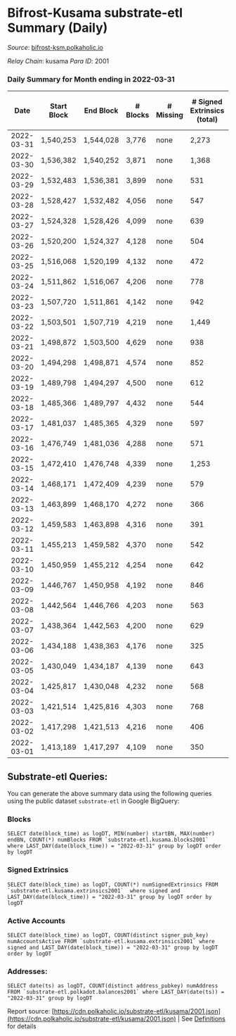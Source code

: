 # Bifrost-Kusama substrate-etl Summary (Daily)

_Source_: [bifrost-ksm.polkaholic.io](https://bifrost-ksm.polkaholic.io)

*Relay Chain*: kusama
*Para ID*: 2001



### Daily Summary for Month ending in 2022-03-31


| Date | Start Block | End Block | # Blocks | # Missing | # Signed Extrinsics (total) | # Active Accounts | # Addresses with Balances | # Events | # Transfers | # XCM Transfers In | # XCM Transfers Out |
| ---- | ----------- | --------- | -------- | --------- | --------------------------- | ----------------- | ------------------------- | -------- | ----------- | ------------------ | ------------------- |
| 2022-03-31 | 1,540,253 | 1,544,028 | 3,776 | none  | 2,273 | 663 | 98,241 | 32,409 | 6,333 ($6,290,515.99) | 197 ($343,197.41) | 128 ($258,364.41) |
| 2022-03-30 | 1,536,382 | 1,540,252 | 3,871 | none  | 1,368 | 355 |  | 23,037 | 3,969 ($1,421,208.66) | 172 ($265,459.18) | 106 ($131,761.65) |
| 2022-03-29 | 1,532,483 | 1,536,381 | 3,899 | none  | 531 | 143 | 98,117 | 17,127 | 3,282 ($264,838.28) | 40 ($122,134.29) | 39 ($64,023.62) |
| 2022-03-28 | 1,528,427 | 1,532,482 | 4,056 | none  | 547 | 176 | 98,096 | 16,657 | 2,870 ($227,675.30) | 37 ($39,797.58) | 32 ($19,216.17) |
| 2022-03-27 | 1,524,328 | 1,528,426 | 4,099 | none  | 639 | 174 | 98,087 | 18,239 | 3,247 ($172,693.39) | 52 ($59,585.61) | 24 ($39,160.97) |
| 2022-03-26 | 1,520,200 | 1,524,327 | 4,128 | none  | 504 | 153 | 98,063 | 16,941 | 2,906 ($159,972.30) | 45 ($84,596.09) | 25 ($19,697.68) |
| 2022-03-25 | 1,516,068 | 1,520,199 | 4,132 | none  | 472 | 168 | 98,046 | 16,184 | 2,737 ($257,074.81) | 34 ($59,999.42) | 27 ($16,264.71) |
| 2022-03-24 | 1,511,862 | 1,516,067 | 4,206 | none  | 778 | 221 | 98,031 | 18,514 | 2,880 ($314,816.46) | 53 ($46,967.77) | 28 ($27,302.95) |
| 2022-03-23 | 1,507,720 | 1,511,861 | 4,142 | none  | 942 | 278 | 98,018 | 18,365 | 2,522 ($717,854.25) | 74 ($60,321.84) | 39 ($42,637.63) |
| 2022-03-22 | 1,503,501 | 1,507,719 | 4,219 | none  | 1,449 | 386 | 97,982 | 18,922 | 1,310 ($338,187.22) | 90 ($151,467.81) | 35 ($63,597.49) |
| 2022-03-21 | 1,498,872 | 1,503,500 | 4,629 | none  | 938 | 200 | 97,948 | 16,893 | 1,088 ($395,414.70) | 89 ($171,602.48) | 40 ($99,230.34) |
| 2022-03-20 | 1,494,298 | 1,498,871 | 4,574 | none  | 852 | 187 | 97,912 | 16,262 | 1,047 ($274,957.27) | 105 ($138,819.31) | 51 ($60,965.36) |
| 2022-03-19 | 1,489,798 | 1,494,297 | 4,500 | none  | 612 | 137 | 97,889 | 13,991 | 872 ($283,170.34) | 99 ($128,870.07) | 21 ($14,485.02) |
| 2022-03-18 | 1,485,366 | 1,489,797 | 4,432 | none  | 544 | 156 | 97,870 | 13,144 | 750 ($215,669.75) | 33 ($38,046.41) | 29 ($75,096.12) |
| 2022-03-17 | 1,481,037 | 1,485,365 | 4,329 | none  | 597 | 146 | 97,856 | 13,569 | 749 ($84,350.89) | 46 ($27,459.73) | 17 ($22,302.69) |
| 2022-03-16 | 1,476,749 | 1,481,036 | 4,288 | none  | 571 | 196 |  | 12,878 | 750 ($70,896.21) | 28 ($20,867.06) | 35 ($17,509.69) |
| 2022-03-15 | 1,472,410 | 1,476,748 | 4,339 | none  | 1,253 | 732 | 97,820 | 29,849 | 3,978 ($240,967.83) | 45 ($90,759.24) | 41 ($43,561.78) |
| 2022-03-14 | 1,468,171 | 1,472,409 | 4,239 | none  | 579 | 141 | 95,397 | 13,147 | 920 ($289,925.06) | 41 ($35,525.36) | 50 ($50,995.07) |
| 2022-03-13 | 1,463,899 | 1,468,170 | 4,272 | none  | 366 | 90 | 95,391 | 11,559 | 642 ($135,698.49) | 23 ($19,024.95) | 31 ($65,190.29) |
| 2022-03-12 | 1,459,583 | 1,463,898 | 4,316 | none  | 391 | 93 | 95,387 | 11,843 | 668 ($99,966.29) | 24 ($28,088.21) | 17 ($9,592.28) |
| 2022-03-11 | 1,455,213 | 1,459,582 | 4,370 | none  | 542 | 127 | 95,379 | 13,060 | 856 ($342,474.67) | 33 ($17,176.93) | 43 ($29,435.02) |
| 2022-03-10 | 1,450,959 | 1,455,212 | 4,254 | none  | 642 | 146 | 95,370 | 13,781 | 1,107 ($335,640.96) | 53 ($205,520.44) | 46 ($31,975.54) |
| 2022-03-09 | 1,446,767 | 1,450,958 | 4,192 | none  | 846 | 172 | 95,364 | 15,293 | 1,389 ($381,641.46) | 80 ($70,024.79) | 40 ($51,166.96) |
| 2022-03-08 | 1,442,564 | 1,446,766 | 4,203 | none  | 563 | 133 | 95,352 | 12,805 | 869 ($220,171.36) | 32 ($137,448.85) | 43 ($57,858.69) |
| 2022-03-07 | 1,438,364 | 1,442,563 | 4,200 | none  | 629 | 147 | 95,346 | 14,592 | 1,330 ($93,974.76) | 43 ($23,012.81) | 24 ($18,367.56) |
| 2022-03-06 | 1,434,188 | 1,438,363 | 4,176 | none  | 325 | 101 | 95,335 | 10,970 | 521 ($54,733.09) | 23 ($10,885.62) | 11 ($8,645.87) |
| 2022-03-05 | 1,430,049 | 1,434,187 | 4,139 | none  | 643 | 154 | 95,329 | 13,314 | 990 ($109,482.24) | 54 ($47,587.58) | 21 ($17,384.45) |
| 2022-03-04 | 1,425,817 | 1,430,048 | 4,232 | none  | 568 | 144 | 95,326 | 12,996 | 881 ($143,219.53) | 48 ($30,600.80) | 26 ($22,177.38) |
| 2022-03-03 | 1,421,514 | 1,425,816 | 4,303 | none  | 768 | 151 | 95,316 | 14,764 | 1,135 ($326,903.33) | 61 ($35,959.35) | 38 ($23,790.58) |
| 2022-03-02 | 1,417,298 | 1,421,513 | 4,216 | none  | 406 | 108 | 95,299 | 11,793 | 627 ($179,381.09) | 52 ($42,999.97) | 37 ($32,236.27) |
| 2022-03-01 | 1,413,189 | 1,417,297 | 4,109 | none  | 350 | 114 | 95,291 | 10,921 | 499 ($56,285.22) | 31 ($23,018.63) | 24 ($22,983.06) |

## Substrate-etl Queries:
You can generate the above summary data using the following queries using the public dataset `substrate-etl` in Google BigQuery:


### Blocks
```
SELECT date(block_time) as logDT, MIN(number) startBN, MAX(number) endBN, COUNT(*) numBlocks FROM `substrate-etl.kusama.blocks2001`  where LAST_DAY(date(block_time)) = "2022-03-31" group by logDT order by logDT
```


### Signed Extrinsics
```
SELECT date(block_time) as logDT, COUNT(*) numSignedExtrinsics FROM `substrate-etl.kusama.extrinsics2001`  where signed and LAST_DAY(date(block_time)) = "2022-03-31" group by logDT order by logDT
```


### Active Accounts
```
SELECT date(block_time) as logDT, COUNT(distinct signer_pub_key) numAccountsActive FROM `substrate-etl.kusama.extrinsics2001` where signed and LAST_DAY(date(block_time)) = "2022-03-31" group by logDT order by logDT
```


### Addresses:
```
SELECT date(ts) as logDT, COUNT(distinct address_pubkey) numAddress FROM `substrate-etl.polkadot.balances2001` where LAST_DAY(date(ts)) = "2022-03-31" group by logDT
```



Report source: [https://cdn.polkaholic.io/substrate-etl/kusama/2001.json](https://cdn.polkaholic.io/substrate-etl/kusama/2001.json) | See [Definitions](/DEFINITIONS.md) for details

